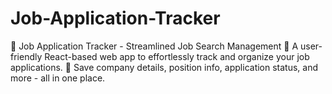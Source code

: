 # Job-Application-Tracker
🚀 Job Application Tracker - Streamlined Job Search Management 🧭 A user-friendly React-based web app to effortlessly track and organize your job applications. 📂 Save company details, position info, application status, and more - all in one place.
